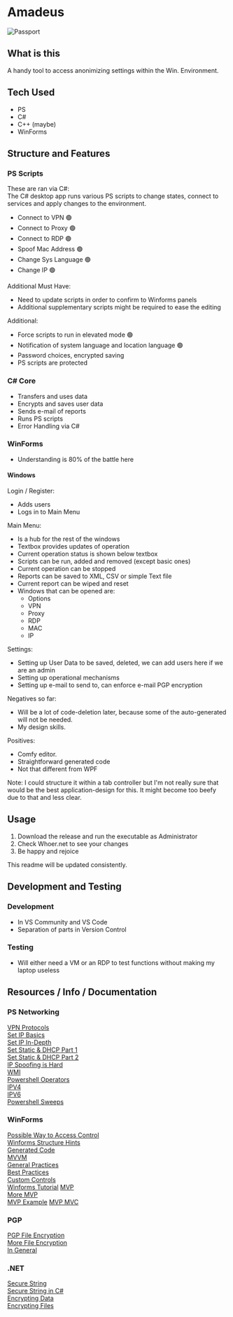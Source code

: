 # Amadeus

![Passport](https://imgur.com/Wrgy0jA.jpg)

## What is this

A handy tool to access anonimizing settings within the Win. Environment.

## Tech Used
- PS
- C#
- C++ (maybe)
- WinForms

## Structure and Features

### PS Scripts
These are ran via C#:<br>
The C# desktop app runs various PS scripts to change states, connect to services and apply changes to the environment.
- Connect to VPN 🟢
- Connect to Proxy 🟢
- Connect to RDP 🟢
- Spoof Mac Address 🟢
- Change Sys Language 🟢
- Change IP 🟢

Additional Must Have:<br>
- Need to update scripts in order to confirm to Winforms panels
- Additional supplementary scripts might be required to ease the editing

Additional:<br>
- Force scripts to run in elevated mode 🟢
- Notification of system language and location language 🟢
- Password choices, encrypted saving
- PS scripts are protected

### C# Core
- Transfers and uses data
- Encrypts and saves user data
- Sends e-mail of reports
- Runs PS scripts
- Error Handling via C#

### WinForms
- Understanding is 80% of the battle here

#### Windows
Login / Register:<br>
- Adds users
- Logs in to Main Menu

Main Menu:<br>
- Is a hub for the rest of the windows
- Textbox provides updates of operation
- Current operation status is shown below textbox
- Scripts can be run, added and removed (except basic ones)
- Current operation can be stopped
- Reports can be saved to XML, CSV or simple Text file
- Current report can be wiped and reset
- Windows that can be opened are:
  - Options
  - VPN
  - Proxy
  - RDP
  - MAC
  - IP
  
Settings:<br>
- Setting up User Data to be saved, deleted, we can add users here if we are an admin
- Setting up operational mechanisms
- Setting up e-mail to send to, can enforce e-mail PGP encryption


Negatives so far:<br>
- Will be a lot of code-deletion later, because some of the auto-generated will not be needed.
- My design skills.

Positives:<br>
- Comfy editor.
- Straightforward generated code
- Not that different from WPF

Note: I could structure it within a tab controller but I'm not really sure that would be the best application-design for this. It might become too beefy due to that and less clear.

## Usage

1. Download the release and run the executable as Administrator
2. Check Whoer.net to see your changes
3. Be happy and rejoice

This readme will be updated consistently.

## Development and Testing

### Development
 - In VS Community and VS Code
 - Separation of parts in Version Control
 
### Testing
 - Will either need a VM or an RDP to test functions without making my laptop useless

## Resources / Info / Documentation

### PS Networking
[VPN Protocols](https://proprivacy.com/vpn/guides/vpn-encryption-the-complete-guide#vpn-encryption-protocols)<br>
[Set IP Basics](https://mcpmag.com/articles/2018/02/28/set-ip-address-with-powershell.aspx)<br>
[Set IP In-Depth](http://itproguru.com/expert/2012/01/using-powershell-to-get-or-set-networkadapterconfiguration-view-and-change-network-settings-including-dhcp-dns-ip-address-and-more-dynamic-and-static-step-by-step/)<br>
[Set Static & DHCP Part 1](https://www.pdq.com/blog/using-powershell-to-set-static-and-dhcp-ip-addresses-part-1/)<br>
[Set Static & DHCP Part 2](https://www.pdq.com/blog/using-powershell-to-set-static-and-dhcp-ip-addresses-part-2/)<br>
[IP Spoofing is Hard](https://www.codeproject.com/articles/800872/spoofing-an-ip-is-hard)<br>
[WMI](https://en.wikipedia.org/wiki/Windows_Management_Instrumentation)<br>
[Powershell Operators](https://www.tutorialspoint.com/powershell/powershell_operators.htm)<br>
[IPV4](https://docs.oracle.com/cd/E19683-01/806-4075/ipref-1/index.htmlhttps://docs.oracle.com/cd/E19253-01/816-4554/ipv6-overview-123/index.html)<br>
[IPV6](https://docs.oracle.com/cd/E19253-01/816-4554/ipv6-overview-123/index.html)<br>
[Powershell Sweeps](https://devblogs.microsoft.com/scripting/use-powershell-for-network-host-and-port-discovery-sweeps/)<br>

### WinForms
[Possible Way to Access Control](https://stackoverflow.com/questions/12903489/is-it-allowed-to-change-code-in-windows-form-designer-generated-code-designer)<br>
[Winforms Structure Hints](https://softwareengineering.stackexchange.com/questions/144423/how-to-properly-structure-a-project-in-winform)<br>
[Generated Code](https://www.codeproject.com/Articles/6020/What-s-that-quot-Windows-Form-Designer-generated-c)<br>
[MVVM](https://softwareengineering.stackexchange.com/questions/277143/how-do-you-separate-view-from-logic-in-a-winform-application)<br>
[General Practices](https://markheath.net/post/maintainable-winforms)<br>
[Best Practices](https://bettersolutions.com/csharp/windows-forms/best-practies.htm)<br>
[Custom Controls](https://www.akadia.com/services/dotnet_user_controls.html)<br>
[Winforms Tutorial](https://riptutorial.com/winforms)
[MVP](https://stackoverflow.com/questions/4794121/model-view-presenter-in-winforms)<br>
[More MVP](https://www.codeproject.com/Articles/14660/WinForms-Model-View-Presenter)<br>
[MVP Example](https://codereview.stackexchange.com/questions/131330/model-view-presenter-winforms-app)
[MVP MVC](https://stackoverflow.com/questions/2056/what-are-mvp-and-mvc-and-what-is-the-difference)



### PGP

[PGP File Encryption](https://www.codeproject.com/Questions/69856/Encrypting-and-Decrypting-files-with-PGP-and-C)<br>
[More File Encryption](https://stackoverflow.com/questions/4192296/c-sharp-how-to-simply-encrypt-a-text-file-with-a-pgp-public-key)<br>
[In General](https://www.codeproject.com/Articles/457453/PGP-Encryption-with-Csharp)<br>

### .NET

[Secure String](https://docs.microsoft.com/en-us/dotnet/api/system.security.securestring?view=netcore-3.1)<br>
[Secure String in C#](https://blog.thedigitalgroup.com/usability-of-securestring-object-in-c)<br>
[Encrypting Data](https://www.codeproject.com/Articles/14150/Encrypt-and-Decrypt-Data-with-C)<br>
[Encrypting Files](https://www.codeproject.com/Articles/20564/Encrypt-Decrypt-File-or-String)<br>
